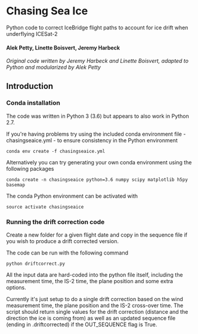 # Chasing Sea Ice
Python code to correct IceBridge flight paths to account for ice drift when underflying ICESat-2
 

#### Alek Petty, Linette Boisvert, Jeremy Harbeck

*Original code written by Jeremy Harbeck and Linette Boisvert, adapted to Python and modularized by Alek Petty*

## Introduction

### Conda installation

The code was written in Python 3 (3.6) but appears to also work in Python 2.7.

If you're having problems try using the included conda environment file - chasingseaice.yml - to ensure consistency in the Python environment

```
conda env create -f chasingseaice.yml
```

Alternatively you can try generating your own conda environment using the following packages

```
conda create -n chasingseaice python=3.6 numpy scipy matplotlib h5py basemap

```
The conda Python environment can be activated with 

```
source activate chasingseaice
```
### Running the drift correction code

Create a new folder for a given flight date and copy in the sequence file if you wish to produce a drift corrected version.

The code can be run with the following command

```
python driftcorrect.py
```
All the input data are hard-coded into the python file itself, including the measurement time, the IS-2 time, the plane position and some extra options.

Currently it's just setup to do a single drift correction based on the wind measurement time, the plane position and the IS-2 cross-over time. The script should return single values for the drift correction (distance and the direction the ice is coming from) as well as an updated sequence file (ending in .driftcorrected) if the OUT_SEQUENCE flag is True.






